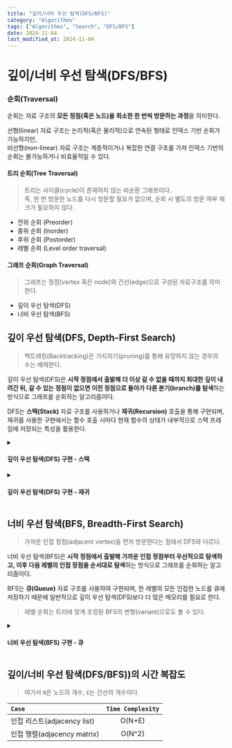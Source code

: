 ```yaml
---
title: "깊이/너비 우선 탐색(DFS/BFS)"
category: "Algorithms"
tags: ["Algorithms", "Search", "DFS/BFS"]
date: 2024-11-04
last_modified_at: 2024-11-04
---
```


# 깊이/너비 우선 탐색(DFS/BFS)

### 순회(Traversal)

순회는 자료 구조의 **모든 정점(혹은 노드)을 최소한 한 번씩 방문하는 과정**을 의미한다. 

선형(linear) 자료 구조는 논리적(혹은 물리적)으로 연속된 형태로 인덱스 기반 순회가 가능하지만,  
비선형(non-linear) 자료 구조는 계층적이거나 복잡한 연결 구조를 가져 인덱스 기반의 순회는 불가능하거나 비효율적일 수 있다. 

#### 트리 순회(Tree Traversal)
> 트리는 사이클(cycle)이 존재하지 않는 비순환 그래프이다.   
> 즉, 한 번 방문한 노드를 다시 방문할 필요가 없으며, 순회 시 별도의 방문 여부 체크가 필요하지 않다. 

- 전위 순회 (Preorder)  
- 중위 순회 (Inorder)
- 후위 순회 (Postorder)
- 레벨 순회 (Level order traversal)

#### 그래프 순회(Graph Traversal)
> 그래프는 정점(vertex 혹은 node)와 간선(edge)으로 구성된 자료구조를 의미한다.  

- 깊이 우선 탐색(DFS)
- 너비 우선 탐색(BFS)

## 깊이 우선 탐색(DFS, Depth-First Search)
> 백트래킹(Backtracking)은 가지치기(pruning)를 통해 유망하지 않는 경우의 수는 배제한다.  

깊이 우선 탐색(DFS)은 **시작 정점에서 출발해 더 이상 갈 수 없을 때까지 최대한 깊이 내려간 뒤, 갈 수 있는 정점이 없으면 이전 정점으로 돌아가 다른 분기(branch)를 탐색**하는 방식으로 그래프를 순회하는 알고리즘이다. 

DFS는 **스택(Stack)** 자료 구조를 사용하거나 **재귀(Recursion)** 호출을 통해 구현되며, 재귀를 사용한 구현에서는 함수 호출 시마다 현재 함수의 상태가 내부적으로 스택 프레임에 저장되는 특성을 활용한다. 

<details markdown=1>
<summary markdown='span'>

#### 깊이 우선 탐색(DFS) 구현 - 스택
</summary>

- 인접 리스트(adjacent list) 
    ```js
    const graph = {
        A: ['B', 'F'],
        B: ['C', 'D'],
        C: [],
        D: ['E'],
    };

    function DFS(graph, startNode){
        const stack = [ startNode ];
        const route = new Set();
        
        while(stack.length){
            const node = stack.pop();

            if(!route.has(node)){
                route.add(node);

                if(graph[node] && Array.isArray(graph[node])){
                    for (let i = graph[node].length - 1; i >= 0; i--) {
                        if(graph[node][i] && !route.has(graph[node][i])) {
                            stack.push(graph[node][i]);
                        }
                    }
                }
            }
        }
        return Array.from(route);   
    }

    DFS(graph, 'A');    // ['A', 'B', 'C', 'D', 'E', 'F']
    ```

- 인접 행렬(adjacent matrix)
    ```js
    const graph = [
        [0, 1, 0, 0, 0, 1], // A
        [1, 0, 1, 1, 0, 0], // B
        [0, 1, 0, 0, 0, 0], // C
        [0, 1, 0, 0, 1, 0], // D
        [0, 0, 0, 1, 0, 0], // E
        [1, 0, 0, 0, 0, 0]  // F
    ];

    function DFS(graph, startNode){
        const stack = [ startNode ];
        const route = new Set();
        
        while(stack.length){
            const node = stack.pop();

            if(!route.has(node)){
                route.add(node);

                for (let i = graph[node].length - 1; i >= 0; i--) {
                    if(graph[node][i] && !route.has(i)) stack.push(i);
                }
            }
        }
        return Array.from(route);   
    }

    DFS(graph, 0);    // [0, 1, 2, 3, 4, 5]
    ```
</details>
<details markdown=1>
<summary markdown='span'>

#### 깊이 우선 탐색(DFS) 구현 - 재귀
</summary>

> 반드시 종료 조건인  베이스 케이스(base case)를 설정해야 하며, 탐색 깊이가 깊어질수록 스택 오버플로우에 유의해야 한다. 

- 인접 리스트(adjacent list) 
    ```js
    const graph = {
        A: ['B', 'F'],
        B: ['C', 'D'],
        C: [],
        D: ['E'],
    };

    function DFS(graph, startNode){
        if(!graph[startNode]){
            console.warn(`Start node ${startNode} does not exist in the graph.`);
            return []; 
        }

        const route = new Set();

        function traverse(node){
            if(!route.has(node)){
                route.add(node);

                if(graph[node] && Array.isArray(graph[node])){
                    graph[node].forEach(traverse);
                }
            }
        }

        traverse(startNode);

        return Array.from(route);   
    }

    DFS(graph, 'A');    // ['A', 'B', 'C', 'D', 'E', 'F']
    ```

- 인접 행렬(adjacent matrix)
    ```js
    const graph = [
        [0, 1, 0, 0, 0, 1], // A
        [1, 0, 1, 1, 0, 0], // B
        [0, 1, 0, 0, 0, 0], // C
        [0, 1, 0, 0, 1, 0], // D
        [0, 0, 0, 1, 0, 0], // E
        [1, 0, 0, 0, 0, 0]  // F
    ];

    function DFS(graph, startNode){
        if(!graph[startNode]){
            console.warn(`Start node ${startNode} does not exist in the graph.`);
            return []; 
        }

        const route = new Set();

        function traverse(node){
            if(!route.has(node)){
                route.add(node);
                graph[node].forEach((v, i) => v && traverse(i));
            }
        }

        traverse(startNode);

        return Array.from(route);   
    }

    DFS(graph, 0);    // [0, 1, 2, 3, 4, 5]
    ```

</details>

## 너비 우선 탐색(BFS, Breadth-First Search)
> 가까운 인접 정점(adjacent vertex)을 먼저 방문한다는 점에서 DFS와 다르다. 

너비 우선 탐색(BFS)은 **시작 정점에서 출발해 가까운 인접 정점부터 우선적으로 탐색하고, 이후 다음 레벨의 인접 정점을 순서대로 탐색**하는 방식으로 그래프를 순회하는 알고리즘이다. 

BFS는 **큐(Queue)** 자료 구조를 사용하여 구현되며, 한 레벨의 모든 인접한 노드를 큐에 저장하기 때문에 일반적으로 깊이 우선 탐색(DFS)보다 더 많은 메모리를 필요로 한다. 

> 레벨 순회는 트리에 맞게 조정된 BFS의 변형(variant)으로도 볼 수 있다.

<details markdown=1>
<summary markdown='span'>

#### 너비 우선 탐색(BFS) 구현 - 큐
</summary>

> [큐 클래스 구현 참고](../../Data-Structure/Stack-Queue/queue.md)

- 인접 리스트(adjacent list) 
    ```js
    const graph = {
        A: ['B', 'F'],
        B: ['C', 'D'],
        C: [],
        D: ['E'],
    };

    function BFS(graph, startNode){
        const queue = new Queue([ startNode ]);
        const route = new Set();
        
        while(queue.size){
            const node = queue.dequeue();

            if(!route.has(node)){
                route.add(node);

                if(graph[node] && Array.isArray(graph[node])){
                    graph[node].forEach(v => queue.enqueue(v));
                }            
            }
        }
        return Array.from(route);   
    }

    BFS(graph, 'A');    // ['A', 'B', 'F', 'C', 'D', 'E']
    ```

- 인접 행렬(adjacent matrix)
    ```js
    const graph = [
        [0, 1, 0, 0, 0, 1], // A
        [1, 0, 1, 1, 0, 0], // B
        [0, 1, 0, 0, 0, 0], // C
        [0, 1, 0, 0, 1, 0], // D
        [0, 0, 0, 1, 0, 0], // E
        [1, 0, 0, 0, 0, 0]  // F
    ];

    function BFS(graph, startNode){
        const queue = new Queue([ startNode ]);
        const route = new Set();
        
        while(queue.size){
            const node = queue.dequeue();

            if(!route.has(node)){
                route.add(node);
                graph[node].forEach((v, i) => v && queue.enqueue(i));         
            }
        }
        return Array.from(route);   
    }

    BFS(graph, 0);    // [0, 1, 5, 2, 3, 4]
    ```
</details>

## 깊이/너비 우선 탐색(DFS/BFS))의 시간 복잡도
> 여기서 `N`은 노드의 개수, `E`는 간선의 개수이다. 

| `Case` | `Time Complexity` |
| :--- | :----: | 
| 인접 리스트(adjacency list) | O(N+E) | 
| 인접 행렬(adjacency matrix) | O(N^2) | 
